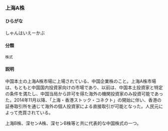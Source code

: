 <div style="display:none;">

## [あ行](securities-terms?id=あ行)
## [か行](securities-terms?id=か行)
## [さ行](securities-terms?id=さ行)

</div>

### 上海A株

#### ひらがな

しゃんはいえーかぶ

#### 分類

`株式`

#### 説明

中国本土の上海A株市場に上場されている、中国企業株のこと。上海A株市場は、もともと中国国内投資家向けの市場であり、以前は、中国本土投資家と特定の条件を満たし、中国当局から許可を得た海外の機関投資家のみ投資可能であった。2014年11月以降、「上海・香港ストック・コネクト」の開始に伴い、香港の証券取引所を通じて海外の個人投資家による直接取引が可能となった。人民元によって売買されている。
 
上海B株、深センA株、深センB株等と共に代表的な中国株式の一つ。

<div style="display:none;">

## [た行](securities-terms?id=た行)
## [な行](securities-terms?id=な行)
## [は行](securities-terms?id=は行)
## [ま行](securities-terms?id=ま行)
## [や行](securities-terms?id=や行)
## [ら行](securities-terms?id=ら行)
## [わ行](securities-terms?id=わ行)
## [英数字・記号](securities-terms?id=英数字・記号)

</div>

